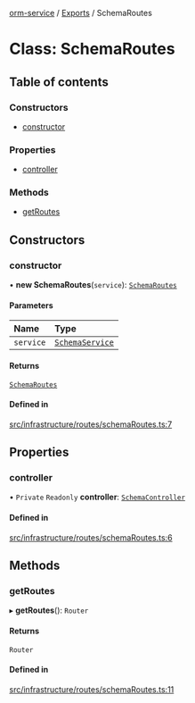 [orm-service](../README.md) / [Exports](../modules.md) / SchemaRoutes

# Class: SchemaRoutes

## Table of contents

### Constructors

- [constructor](SchemaRoutes.md#constructor)

### Properties

- [controller](SchemaRoutes.md#controller)

### Methods

- [getRoutes](SchemaRoutes.md#getroutes)

## Constructors

### constructor

• **new SchemaRoutes**(`service`): [`SchemaRoutes`](SchemaRoutes.md)

#### Parameters

| Name | Type |
| :------ | :------ |
| `service` | [`SchemaService`](SchemaService.md) |

#### Returns

[`SchemaRoutes`](SchemaRoutes.md)

#### Defined in

[src/infrastructure/routes/schemaRoutes.ts:7](https://github.com/lambda-orm/lambdaorm-svc/blob/532896b631f65517f4753a83325f1748c1fdb1ff/src/infrastructure/routes/schemaRoutes.ts#L7)

## Properties

### controller

• `Private` `Readonly` **controller**: [`SchemaController`](SchemaController.md)

#### Defined in

[src/infrastructure/routes/schemaRoutes.ts:6](https://github.com/lambda-orm/lambdaorm-svc/blob/532896b631f65517f4753a83325f1748c1fdb1ff/src/infrastructure/routes/schemaRoutes.ts#L6)

## Methods

### getRoutes

▸ **getRoutes**(): `Router`

#### Returns

`Router`

#### Defined in

[src/infrastructure/routes/schemaRoutes.ts:11](https://github.com/lambda-orm/lambdaorm-svc/blob/532896b631f65517f4753a83325f1748c1fdb1ff/src/infrastructure/routes/schemaRoutes.ts#L11)
